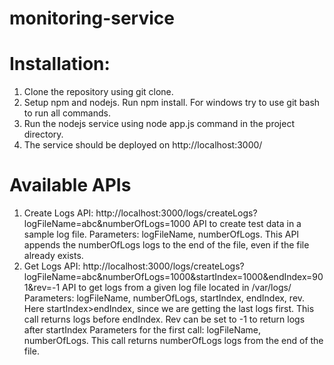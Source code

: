 # monitoring-service
# Installation:
1. Clone the repository using git clone. 
2. Setup npm and nodejs. Run npm install. For windows try to use git bash to run all commands.
3. Run the nodejs service using node app.js command in the project directory.
4. The service should be deployed on http://localhost:3000/
# Available APIs 
1. Create Logs API: http://localhost:3000/logs/createLogs?logFileName=abc&numberOfLogs=1000
   API to create test data in a sample log file.
   Parameters: logFileName, numberOfLogs.
   This API appends the numberOfLogs logs to the end of the file, even if the file already exists.
2. Get Logs API: http://localhost:3000/logs/createLogs?logFileName=abc&numberOfLogs=1000&startIndex=1000&endIndex=901&rev=-1
    API to get logs from a given log file located in /var/logs/
    Parameters: logFileName, numberOfLogs, startIndex, endIndex, rev. Here startIndex>endIndex, since we are getting the last logs first. This call returns logs before endIndex. Rev can be set to -1 to return logs after startIndex
    Parameters for the first call: logFileName, numberOfLogs. This call returns numberOfLogs logs from the end of the file. 
